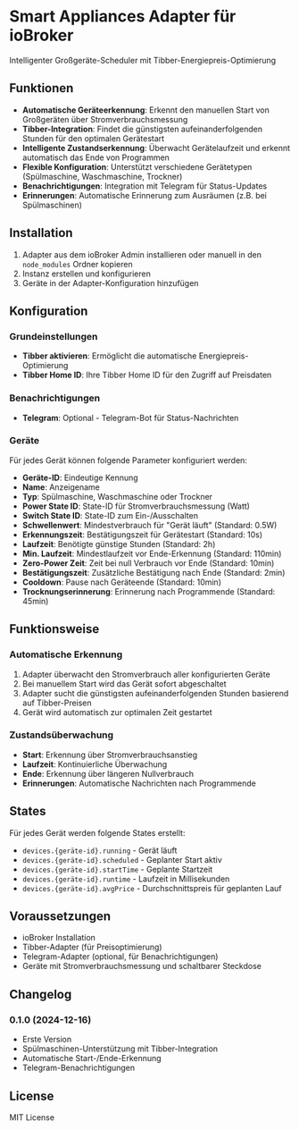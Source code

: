 # Smart Appliances Adapter für ioBroker

Intelligenter Großgeräte-Scheduler mit Tibber-Energiepreis-Optimierung

## Funktionen

- **Automatische Geräteerkennung**: Erkennt den manuellen Start von Großgeräten über Stromverbrauchsmessung
- **Tibber-Integration**: Findet die günstigsten aufeinanderfolgenden Stunden für den optimalen Gerätestart
- **Intelligente Zustandserkennung**: Überwacht Gerätelaufzeit und erkennt automatisch das Ende von Programmen
- **Flexible Konfiguration**: Unterstützt verschiedene Gerätetypen (Spülmaschine, Waschmaschine, Trockner)
- **Benachrichtigungen**: Integration mit Telegram für Status-Updates
- **Erinnerungen**: Automatische Erinnerung zum Ausräumen (z.B. bei Spülmaschinen)

## Installation

1. Adapter aus dem ioBroker Admin installieren oder manuell in den `node_modules` Ordner kopieren
2. Instanz erstellen und konfigurieren
3. Geräte in der Adapter-Konfiguration hinzufügen

## Konfiguration

### Grundeinstellungen
- **Tibber aktivieren**: Ermöglicht die automatische Energiepreis-Optimierung
- **Tibber Home ID**: Ihre Tibber Home ID für den Zugriff auf Preisdaten

### Benachrichtigungen
- **Telegram**: Optional - Telegram-Bot für Status-Nachrichten

### Geräte
Für jedes Gerät können folgende Parameter konfiguriert werden:

- **Geräte-ID**: Eindeutige Kennung
- **Name**: Anzeigename
- **Typ**: Spülmaschine, Waschmaschine oder Trockner
- **Power State ID**: State-ID für Stromverbrauchsmessung (Watt)
- **Switch State ID**: State-ID zum Ein-/Ausschalten
- **Schwellenwert**: Mindestverbrauch für "Gerät läuft" (Standard: 0.5W)
- **Erkennungszeit**: Bestätigungszeit für Gerätestart (Standard: 10s)
- **Laufzeit**: Benötigte günstige Stunden (Standard: 2h)
- **Min. Laufzeit**: Mindestlaufzeit vor Ende-Erkennung (Standard: 110min)
- **Zero-Power Zeit**: Zeit bei null Verbrauch vor Ende (Standard: 10min)
- **Bestätigungszeit**: Zusätzliche Bestätigung nach Ende (Standard: 2min)
- **Cooldown**: Pause nach Geräteende (Standard: 10min)
- **Trocknungserinnerung**: Erinnerung nach Programmende (Standard: 45min)

## Funktionsweise

### Automatische Erkennung
1. Adapter überwacht den Stromverbrauch aller konfigurierten Geräte
2. Bei manuellem Start wird das Gerät sofort abgeschaltet
3. Adapter sucht die günstigsten aufeinanderfolgenden Stunden basierend auf Tibber-Preisen
4. Gerät wird automatisch zur optimalen Zeit gestartet

### Zustandsüberwachung
- **Start**: Erkennung über Stromverbrauchsanstieg
- **Laufzeit**: Kontinuierliche Überwachung
- **Ende**: Erkennung über längeren Nullverbrauch
- **Erinnerungen**: Automatische Nachrichten nach Programmende

## States

Für jedes Gerät werden folgende States erstellt:

- `devices.{geräte-id}.running` - Gerät läuft
- `devices.{geräte-id}.scheduled` - Geplanter Start aktiv
- `devices.{geräte-id}.startTime` - Geplante Startzeit
- `devices.{geräte-id}.runtime` - Laufzeit in Millisekunden
- `devices.{geräte-id}.avgPrice` - Durchschnittspreis für geplanten Lauf

## Voraussetzungen

- ioBroker Installation
- Tibber-Adapter (für Preisoptimierung)
- Telegram-Adapter (optional, für Benachrichtigungen)
- Geräte mit Stromverbrauchsmessung und schaltbarer Steckdose

## Changelog

### 0.1.0 (2024-12-16)
- Erste Version
- Spülmaschinen-Unterstützung mit Tibber-Integration
- Automatische Start-/Ende-Erkennung
- Telegram-Benachrichtigungen

## License
MIT License
